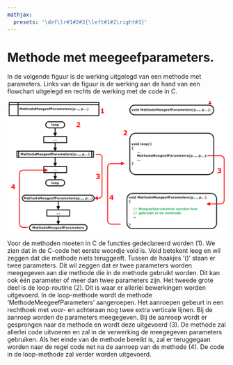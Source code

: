 ```yaml
---
mathjax:
  presets: '\def\lr#1#2#3{\left#1#2\right#3}'
---
```




# Methode met meegeefparameters.

In de volgende figuur is de werking uitgelegd van een methode met parameters. Links van de figuur is de werking aan de hand van een flowchart uitgelegd en rechts de werking met de code in C.


![Werking van een methode met parameters](./images/fc1.png)

Voor de methoden moeten in C de functies gedeclareerd worden (1). We zien dat in de C-code het eerste woordje void is. Void betekent leeg en wil zeggen dat die methode niets teruggeeft. Tussen de haakjes ‘()’ staan er twee parameters. Dit wil zeggen dat er twee parameters worden meegegeven aan die methode die in de methode gebruikt worden. Dit kan ook één parameter of meer dan twee parameters zijn.
Het tweede grote deel is de loop-routine (2). Dit is waar er allerlei bewerkingen worden uitgevoerd. In de loop-methode wordt de methode ‘MethodeMeegeefParameters’ aangeroepen. Het aanroepen gebeurt in een rechthoek met voor- en achteraan nog twee extra verticale lijnen. Bij de aanroep worden de parameters meegegeven. Bij de aanroep wordt er gesprongen naar de methode en wordt deze uitgevoerd (3).
De methode zal allerlei code uitvoeren en zal in de verwerking de meegegeven parameters gebruiken. Als het einde van de methode bereikt is, zal er teruggegaan worden naar de regel code net na de aanroep van de methode (4). De code in de loop-methode zal verder worden uitgevoerd.
